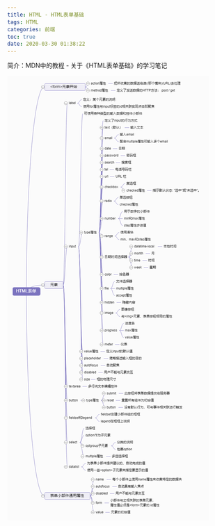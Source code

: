 ```yaml
---
title: HTML - HTML表单基础
tags: HTML
categories: 前端
toc: true
date: 2020-03-30 01:38:22
---
```

简介：MDN中的教程 - 关于《HTML表单基础》的学习笔记

<!-- more -->

![HTML表单](https://raw.githubusercontent.com/codingbylch/Figure_bed_for_blog/master/img_for_blog/HTML%E8%A1%A8%E5%8D%95.png)